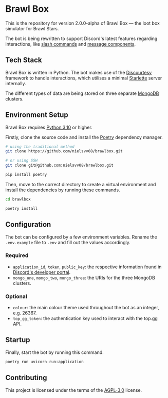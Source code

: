 # Brawl Box

This is the repository for version 2.0.0-alpha of Brawl Box — the loot box simulator for Brawl Stars.

The bot is being rewritten to support Discord's latest features regarding interactions, like [slash commands][discord-slash-commands] and [message components][discord-message-components].

## Tech Stack

Brawl Box is written in Python. The bot makes use of the [Discourtesy][discourtesy] framework to handle interactions, which utilises a minimal [Starlette][starlette] server internally.

The different types of data are being stored on three separate [MongoDB][mongodb] clusters.

## Environment Setup

Brawl Box requires [Python 3.10][python-3.10] or higher.

Firstly, clone the source code and install the [Poetry][poetry] dependency manager.

```sh
# using the traditional method
git clone https://github.com/nielsvv08/brawlbox.git

# or using SSH
git clone git@github.com:nielsvv08/brawlbox.git
```

```sh
pip install poetry
```

Then, move to the correct directory to create a virtual environment and install the dependencies by running these commands.

```sh
cd brawlbox

poetry install
```

## Configuration

The bot can be configured by a few environment variables. Rename the `.env.example` file to `.env` and fill out the values accordingly.

### Required

- `application_id`, `token`, `public_key`: the respective information found in [Discord's developer portal][discord-developer-portal].
- `mongo_one`, `mongo_two`, `mongo_three`: the URIs for the three MongoDB clusters.

### Optional

- `colour`: the main colour theme used throughout the bot as an integer, e.g. 26367.
- `top_gg_token`: the authentication key used to interact with the top.gg API.

## Startup

Finally, start the bot by running this command.

```sh
poetry run uvicorn run:application
```

## Contributing

This project is licensed under the terms of the [AGPL-3.0][agpl-3.0-license] license.

[agpl-3.0-license]: <https://github.com/nielsvv08/brawlbox/blob/main/LICENSE>
[discord-developer-portal]: <https://discord.com/developers/applications>
[discord-message-components]: <https://discord.com/developers/docs/interactions/message-components>
[discord-slash-commands]: <https://discord.com/developers/docs/interactions/application-commands>
[discourtesy]: <https://github.com/robinmahieu/discourtesy>
[mongodb]: <https://www.mongodb.com/>
[poetry]: <https://github.com/python-poetry/poetry>
[python-3.10]: <https://www.python.org/downloads/>
[starlette]: <https://github.com/encode/starlette>
